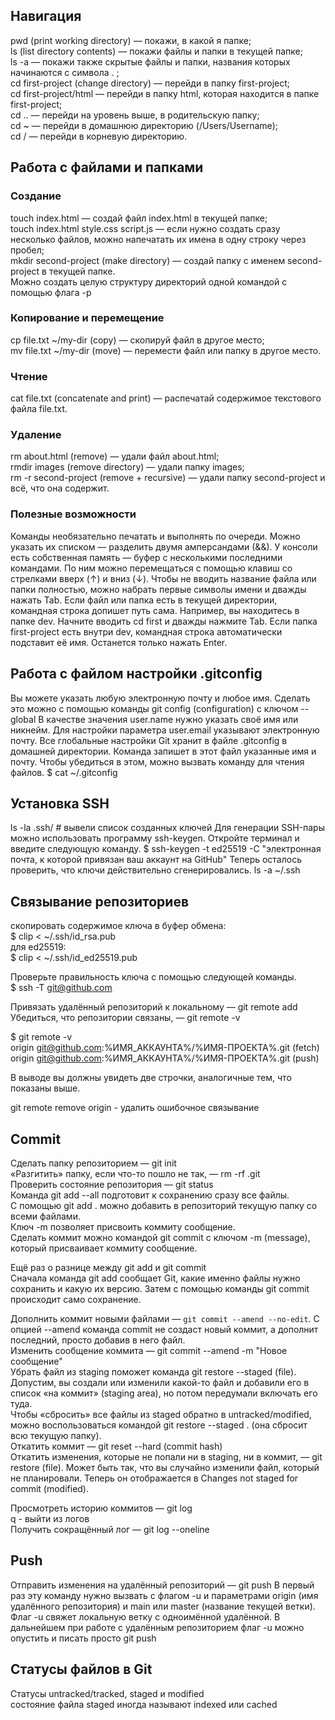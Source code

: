 ## Навигация

pwd (print working directory) — покажи, в какой я папке;  
ls (list directory contents) — покажи файлы и папки в текущей папке;  
ls -a — покажи также скрытые файлы и папки, названия которых начинаются с символа . ;  
cd first-project (change directory) — перейди в папку first-project;  
cd first-project/html — перейди в папку html, которая находится в папке first-project;  
cd .. — перейди на уровень выше, в родительскую папку;  
cd ~ — перейди в домашнюю директорию (/Users/Username);  
cd / — перейди в корневую директорию.

## Работа с файлами и папками

### Создание

touch index.html — создай файл index.html в текущей папке;  
touch index.html style.css script.js — если нужно создать сразу несколько файлов, можно напечатать их имена в одну строку через пробел;  
mkdir second-project (make directory) — создай папку с именем second-project в текущей папке.  
Можно создать целую структуру директорий одной командой с помощью флага -p  

### Копирование и перемещение

cp file.txt ~/my-dir (copy) — скопируй файл в другое место;  
mv file.txt ~/my-dir (move) — перемести файл или папку в другое место.  

### Чтение

cat file.txt (concatenate and print) — распечатай содержимое текстового файла file.txt.  

### Удаление

rm about.html (remove) — удали файл about.html;  
rmdir images (remove directory) — удали папку images;  
rm -r second-project (remove + recursive) — удали папку second-project и всё, что она содержит.  

### Полезные возможности

Команды необязательно печатать и выполнять по очереди. Можно указать их списком — разделить двумя амперсандами (&&).
У консоли есть собственная память — буфер с несколькими последними командами. По ним можно перемещаться с помощью клавиш со стрелками вверх (↑) и вниз (↓).
Чтобы не вводить название файла или папки полностью, можно набрать первые символы имени и дважды нажать Tab. Если файл или папка есть в текущей директории, командная строка допишет путь сама.
Например, вы находитесь в папке dev. Начните вводить cd first и дважды нажмите Tab. Если папка first-project есть внутри dev, командная строка автоматически подставит её имя. Останется только нажать Enter.

## Работа с файлом настройки .gitconfig

Вы можете указать любую электронную почту и любое имя. Сделать это можно с помощью команды git config (configuration) с ключом --global
В качестве значения user.name нужно указать своё имя или никнейм. Для настройки параметра user.email указывают электронную почту.
Все глобальные настройки Git хранит в файле .gitconfig в домашней директории. Команда запишет в этот файл указанные имя и почту. Чтобы убедиться в этом, можно вызвать команду для чтения файлов.
$ cat ~/.gitconfig 

## Установка SSH

ls -la .ssh/ # вывели список созданных ключей
Для генерации SSH-пары можно использовать программу ssh-keygen. Откройте терминал и введите следующую команду.
$ ssh-keygen -t ed25519 -C "электронная почта, к которой привязан ваш аккаунт на GitHub"
Теперь осталось проверить, что ключи действительно сгенерировались.
ls -a ~/.ssh 

## Связывание репозиториев

скопировать содержимое ключа в буфер обмена:  
$ clip < ~/.ssh/id_rsa.pub  
для ed25519:  
$ clip < ~/.ssh/id_ed25519.pub  

Проверьте правильность ключа с помощью следующей команды.  
$ ssh -T git@github.com  

Привязать удалённый репозиторий к локальному — git remote add  
Убедиться, что репозитории связаны, — git remote -v  

$ git remote -v    
origin    git@github.com:%ИМЯ_АККАУНТА%/%ИМЯ-ПРОЕКТА%.git (fetch)  
origin    git@github.com:%ИМЯ_АККАУНТА%/%ИМЯ-ПРОЕКТА%.git (push)   

В выводе вы должны увидеть две строчки, аналогичные тем, что показаны выше.

git remote remove origin - удалить ошибочное связывание

## Commit

Сделать папку репозиторием — git init  
«Разгитить» папку, если что-то пошло не так, — rm -rf .git  
Проверить состояние репозитория — git status  
Команда git add --all подготовит к сохранению сразу все файлы.  
С помощью git add . можно добавить в репозиторий текущую папку со всеми файлами.  
Ключ -m позволяет присвоить коммиту сообщение.  
Сделать коммит можно командой git commit c ключом -m (message), который присваивает коммиту сообщение.  

Ещё раз о разнице между git add и git commit  
Сначала команда git add сообщает Git, какие именно файлы нужно сохранить и какую их версию. Затем с помощью команды git commit происходит само сохранение.  

Дополнить коммит новыми файлами — `git commit --amend --no-edit`. С опцией --amend команда commit не создаст новый коммит, а дополнит последний, просто добавив в него файл.    
Изменить сообщение коммита — git commit --amend -m "Новое сообщение"  
Убрать файл из staging поможет команда git restore --staged (file). Допустим, вы создали или изменили какой-то файл и добавили его в список «на коммит» (staging area), но потом передумали включать его туда.  
Чтобы «сбросить» все файлы из staged обратно в untracked/modified, можно воспользоваться командой git restore --staged . (она сбросит всю текущую папку).  
Откатить коммит — git reset --hard (commit hash)    
Откатить изменения, которые не попали ни в staging, ни в коммит, — git restore (file). Может быть так, что вы случайно изменили файл, который не планировали. Теперь он отображается в Changes not staged for commit (modified).    

Просмотреть историю коммитов — git log  
q - выйти из логов  
Получить сокращённый лог — git log --oneline   

## Push

Отправить изменения на удалённый репозиторий — git push
В первый раз эту команду нужно вызвать с флагом -u и параметрами origin (имя удалённого репозитория) и main или master (название текущей ветки). Флаг -u свяжет локальную ветку с одноимённой удалённой.
В дальнейшем при работе с удалённым репозиторием флаг -u можно опустить и писать просто git push


## Статусы файлов в Git  

Статусы untracked/tracked, staged и modified  
состояние файла staged иногда называют indexed или cached  

